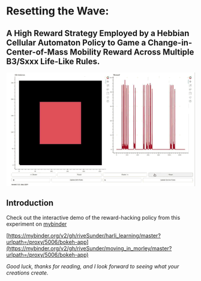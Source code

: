 # Resetting the Wave: 
## A High Reward Strategy Employed by a Hebbian Cellular Automaton Policy to Game a Change-in-Center-of-Mass Mobility Reward Across Multiple B3/Sxxx Life-Like Rules.  

<div align="center">
<a href="https://github.com/riveSunder/harli_learning/blob/master/assets/harli_reset_wave_strategy.gif">
<img src="assets/harli_reset_wave_strategy_small.gif">
</a>
</div>

## Introduction

Check out the interactive demo of the reward-hacking policy from this experiment on [mybinder](https://mybinder.org)

[https://mybinder.org/v2/gh/riveSunder/harli_learning/master?urlpath=/proxy/5006/bokeh-app](https://mybinder.org/v2/gh/riveSunder/moving_in_morley/master?urlpath=/proxy/5006/bokeh-app)



<em>
Good luck, thanks for reading, and I look forward to seeing what your creations create.  
</em>

